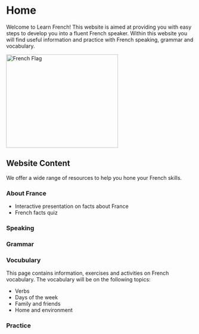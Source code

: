<h1>Home</h1>
<p>Welcome to Learn French! This website is aimed at providing you with easy steps to develop you into a fluent French speaker. Within this website you will find useful information and practice with French speaking, grammar and vocabulary.</p>
<img src="https://upload.wikimedia.org/wikipedia/en/c/c3/Flag_of_France.svg" alt="French Flag" style="width:300px;height:250px;">
<h2>Website Content</h2>
<p>We offer a wide range of resources to help you hone your French skills.</p>
<h3>About France</h3>
<ul>
  <li>Interactive presentation on facts about France</li>
  <li>French facts quiz</li>
</ul>
<h3>Speaking</h3>
<h3>Grammar</h3>
<h3>Vocubulary</h3>
<p>This page contains information, exercises and activities on French vocabulary. The vocabulary will be on the following topics:</p>
<ul>
  <li>Verbs</li>
  <li>Days of the week</li>
  <li>Family and friends</li>
  <li>Home and environment</li>
</ul>
<h3>Practice</h3>


